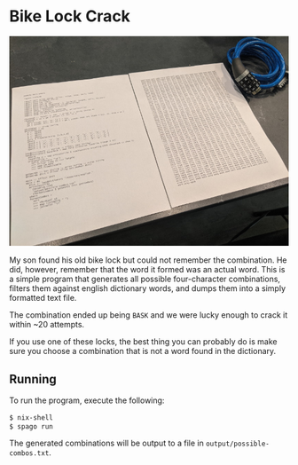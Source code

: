 # Bike Lock Crack

![Image of bike lock](assets/bike-lock.jpg)

My son found his old bike lock but could not remember the combination. He did, however, remember that the word it formed was an actual word. This is a simple program that generates all possible four-character combinations, filters them against english dictionary words, and dumps them into a simply formatted text file.

The combination ended up being `BASK` and we were lucky enough to crack it within ~20 attempts.

If you use one of these locks, the best thing you can probably do is make sure you choose a combination that is not a word found in the dictionary.

## Running

To run the program, execute the following:

```
$ nix-shell
$ spago run
```

The generated combinations will be output to a file in `output/possible-combos.txt`.